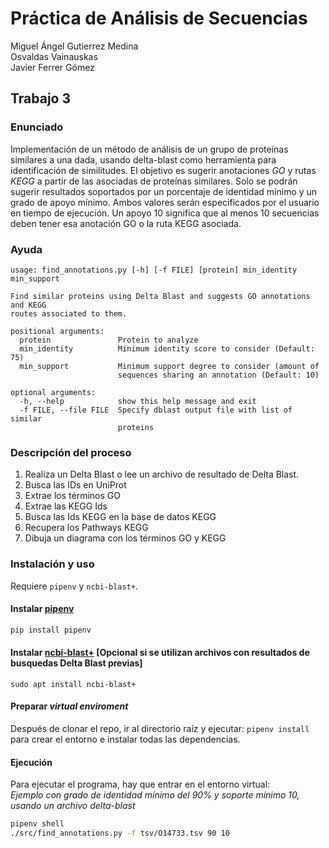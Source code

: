 # Práctica de Análisis de Secuencias

Miguel Ángel Gutierrez Medina  
Osvaldas Vainauskas  
Javier Ferrer Gómez  


## Trabajo 3

### Enunciado

Implementación de un método de análisis de un grupo de proteínas similares a una dada, usando delta-blast como herramienta para identificación de similitudes. El objetivo es sugerir anotaciones *GO* y rutas *KEGG* a partir de las asociadas de proteínas similares. Solo se podrán sugerir resultados soportados por un porcentaje de identidad mínimo y un grado de apoyo mínimo. Ambos valores serán especificados por el usuario en tiempo de ejecución. Un apoyo 10 significa que al menos 10 secuencias deben tener esa anotación GO o la ruta KEGG asociada.

### Ayuda

```
usage: find_annotations.py [-h] [-f FILE] [protein] min_identity min_support

Find similar proteins using Delta Blast and suggests GO annotations and KEGG
routes associated to them.

positional arguments:
  protein               Protein to analyze
  min_identity          Minimum identity score to consider (Default: 75)
  min_support           Minimum support degree to consider (amount of
                        sequences sharing an annotation (Default: 10)

optional arguments:
  -h, --help            show this help message and exit
  -f FILE, --file FILE  Specify dblast output file with list of similar
                        proteins
```

### Descripción del proceso

1. Realiza un Delta Blast o lee un archivo de resultado de Delta Blast.
2. Busca las IDs en UniProt
3. Extrae los términos GO
4. Extrae las KEGG Ids
5. Busca las Ids KEGG en la base de datos KEGG
6. Recupera los Pathways KEGG
7. Dibuja un diagrama con los términos GO y KEGG


### Instalación y uso

Requiere `pipenv` y `ncbi-blast+`.



#### Instalar [pipenv](https://pipenv.readthedocs.io/en/latest/)

```bash
pip install pipenv
```
#### Instalar [ncbi-blast+](https://ftp.ncbi.nlm.nih.gov/blast/executables/blast+/LATEST/) [Opcional si se utilizan archivos con resultados de busquedas Delta Blast previas]

```sudo apt install ncbi-blast+```

#### Preparar *virtual enviroment*

Después de clonar el repo, ir al directorio raíz y ejecutar: ```pipenv install``` para crear el entorno e instalar todas las dependencias.

#### Ejecución

Para ejecutar el programa, hay que entrar en el entorno virtual:  
_Ejemplo con grado de identidad mínimo del 90% y soporte mínimo 10, usando un archivo delta-blast_

```bash
pipenv shell
./src/find_annotations.py -f tsv/O14733.tsv 90 10
```


